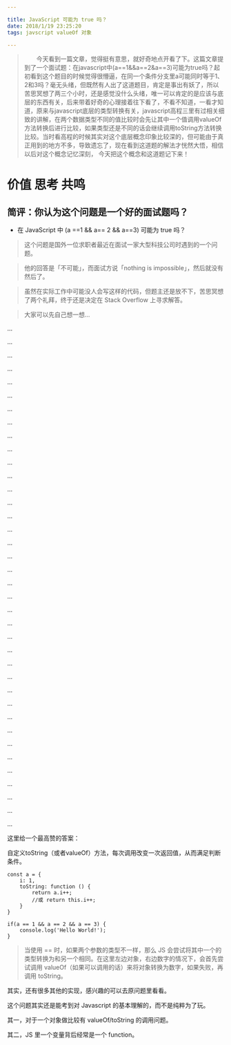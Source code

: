 ```yaml
---

title: JavaScript 可能为 true 吗？
date: 2018/1/19 23:25:20 
tags: javscript valueOf 对象

---
```


> 　　今天看到一篇文章，觉得挺有意思，就好奇地点开看了下。这篇文章提到了一个面试题：在javascript中(a==1&&a==2&a==3)可能为true吗？起初看到这个题目的时候觉得很懵逼，在同一个条件分支里a可能同时等于1、2和3吗？毫无头绪，但既然有人出了这道题目，肯定是事出有妖了，所以苦思冥想了两三个小时，还是感觉没什么头绪，唯一可以肯定的是应该与底层的东西有关，后来带着好奇的心理接着往下看了，不看不知道，一看才知道，原来与javascript底层的类型转换有关，javascript高程三里有过相关细致的讲解，在两个数据类型不同的值比较时会先让其中一个值调用valueOf方法转换后进行比较，如果类型还是不同的话会继续调用toString方法转换比较。当时看高程的时候其实对这个底层概念印象比较深的，但可能由于真正用到的地方不多，导致遗忘了，现在看到这道题的解法才恍然大悟，相信以后对这个概念记忆深刻， 今天把这个概念和这道题记下来！

<!-- more -->

# 价值 思考 共鸣

## 简评：你认为这个问题是一个好的面试题吗？

- 在 JavaScript 中 (a ==1 && a== 2 && a==3) 可能为 true 吗？

> 这个问题是国外一位求职者最近在面试一家大型科技公司时遇到的一个问题。

> 他的回答是「不可能」，而面试方说「nothing is impossible」，然后就没有然后了。

> 虽然在实际工作中可能没人会写这样的代码，但题主还是放不下，苦思冥想了两个礼拜，终于还是决定在 Stack Overflow 上寻求解答。

> 大家可以先自己想一想...

...

...

...

...

...

...

...

...

...

...

...

...

...

...

...

...

...

...

...

...

...

...

...

...

...

...

...

...

...

...

...

...

...

...

...

...

...

...

这里给一个最高赞的答案：

自定义toString（或者valueOf）方法，每次调用改变一次返回值，从而满足判断条件。

```
const a = {
	i: 1,
	toString: function () {
		return a.i++;
		//或 return this.i++;
	}
}

if(a == 1 && a == 2 && a == 3) {
	console.log('Hello World!');
}
```

> 当使用 == 时，如果两个参数的类型不一样，那么 JS 会尝试将其中一个的类型转换为和另一个相同。在这里左边对象，右边数字的情况下，会首先尝试调用 valueOf（如果可以调用的话）来将对象转换为数字，如果失败，再调用 toString。

其实，还有很多其他的实现，感兴趣的可以去原问题里看看。

这个问题其实还是能考到对 Javascript 的基本理解的，而不是纯粹为了玩。

其一，对于一个对象做比较有 valueOf/toString 的调用问题。

其二，JS 里一个变量背后经常是一个 function。